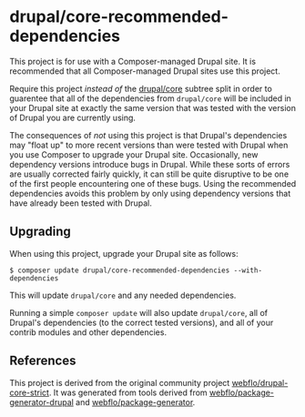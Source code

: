 # drupal/core-recommended-dependencies

This project is for use with a Composer-managed Drupal site. It is recommended
that all Composer-managed Drupal sites use this project.

Require this project *instead of* the [drupal/core](https://github.com/drupal/core)
subtree split in order to guarentee that all of the dependencies from
`drupal/core` will be included in your Drupal site at exactly the same version
that was tested with the version of Drupal you are currently using.

The consequences of *not* using this project is that Drupal's dependencies
may "float up" to more recent versions than were tested with Drupal when you
use Composer to upgrade your Drupal site. Occasionally, new dependency versions
introduce bugs in Drupal. While these sorts of errors are usually corrected
fairly quickly, it can still be quite disruptive to be one of the first people
encountering one of these bugs. Using the recommended dependencies avoids this
problem by only using dependency versions that have already been tested with
Drupal.

## Upgrading

When using this project, upgrade your Drupal site as follows:
```
$ composer update drupal/core-recommended-dependencies --with-dependencies
```
This will update `drupal/core` and any needed dependencies.

Running a simple `composer update` will also update `drupal/core`, all of
Drupal's dependencies (to the correct tested versions), and all of your
contrib modules and other dependencies.

## References

This project is derived from the original community project
[webflo/drupal-core-strict](https://github.com/webflo/drupal-core-strict).
It was generated from tools derived from [webflo/package-generator-drupal](https://github.com/webflo/package-generator-drupal)
and [webflo/package-generator](https://github.com/webflo/package-generator).

